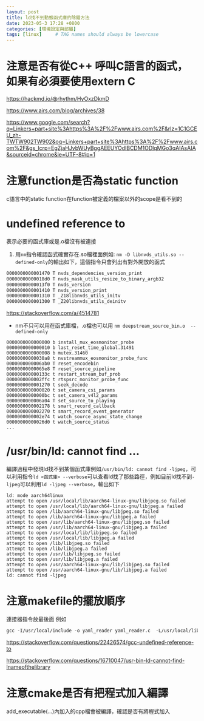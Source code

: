 ```yaml
---
layout: post
title: ld找不到動態函式庫的除錯方法
date: 2023-05-3 17:28 +0800
categories: [環境設定與部屬]
tags: [linux]     # TAG names should always be lowercase
---
```

# 注意是否有從C++ 呼叫C語言的函式，如果有必須要使用extern C
https://hackmd.io/@rhythm/HyOxzDkmD

https://www.airs.com/blog/archives/38  

https://www.google.com/search?q=Linkers+part+site%3Ahttps%3A%2F%2Fwww.airs.com%2F&rlz=1C1GCEU_zh-TWTW902TW902&oq=Linkers+part+site%3Ahttps%3A%2F%2Fwww.airs.com%2F&gs_lcrp=EgZjaHJvbWUyBggAEEUYOdIBCDM1ODlqMGo3qAIAsAIA&sourceid=chrome&ie=UTF-8#ip=1
# 注意function是否為static function
c語言中的static function在function被定義的檔案以外的scope是看不到的

# undefined reference to
表示必要的函式庫或是.o檔沒有被連接
1. 用`nm`指令確認函式確實存在.so檔裡面例如:
`nm -D libnvds_utils.so --defined-only`的輸出如下，這個指令只會列出有對外開放的函式
```bash
0000000000001470 T nvds_dependencies_version_print
00000000000018d0 T nvds_mask_utils_resize_to_binary_argb32
00000000000013f0 T nvds_version
0000000000001410 T nvds_version_print
0000000000001310 T _Z18libnvds_utils_initv
0000000000001300 T _Z20libnvds_utils_deinitv
```
https://stackoverflow.com/a/4514781

* nm不只可以用在函式庫檔，.o檔也可以用
`nm deepstream_source_bin.o  --defined-only`
```
0000000000000000 b install_mux_eosmonitor_probe
0000000000000010 b last_reset_time_global.31491
0000000000000008 b mutex.31460
00000000000030a8 t nvstreammux_eosmonitor_probe_func
0000000000006ab0 T reset_encodebin
00000000000065e8 T reset_source_pipeline
000000000000133c t restart_stream_buf_prob
0000000000002ffc t rtspsrc_monitor_probe_func
0000000000001270 t seek_decode
0000000000000020 t set_camera_csi_params
00000000000000bc t set_camera_v4l2_params
0000000000006a04 T set_source_to_playing
0000000000002178 t smart_record_callback
0000000000002270 t smart_record_event_generator
0000000000002e74 t watch_source_async_state_change
00000000000026d0 t watch_source_status
...
```

# /usr/bin/ld: cannot find ...
編譯過程中發現ld找不到某個函式庫例如`/usr/bin/ld: cannot find -ljpeg`，可以利用指令`ld <函式庫> --verbose`可以查看ld找了那些路徑，例如目前ld找不到`-ljpeg`可以利用`ld -ljpeg --verbose`，輸出如下
```shell
ld: mode aarch64linux
attempt to open /usr/local/lib/aarch64-linux-gnu/libjpeg.so failed
attempt to open /usr/local/lib/aarch64-linux-gnu/libjpeg.a failed
attempt to open /lib/aarch64-linux-gnu/libjpeg.so failed
attempt to open /lib/aarch64-linux-gnu/libjpeg.a failed
attempt to open /usr/lib/aarch64-linux-gnu/libjpeg.so failed
attempt to open /usr/lib/aarch64-linux-gnu/libjpeg.a failed
attempt to open /usr/local/lib/libjpeg.so failed
attempt to open /usr/local/lib/libjpeg.a failed
attempt to open /lib/libjpeg.so failed
attempt to open /lib/libjpeg.a failed
attempt to open /usr/lib/libjpeg.so failed
attempt to open /usr/lib/libjpeg.a failed
attempt to open /usr/aarch64-linux-gnu/lib/libjpeg.so failed
attempt to open /usr/aarch64-linux-gnu/lib/libjpeg.a failed
ld: cannot find -ljpeg
```

# 注意makefile的擺放順序
連接器指令放最後面
例如
```makefile
gcc -I/usr/local/include -o yaml_reader yaml_reader.c  -L/usr/local/lib -lfyaml
```
https://stackoverflow.com/questions/22426574/gcc-undefined-reference-to

https://stackoverflow.com/questions/16710047/usr-bin-ld-cannot-find-lnameofthelibrary

# 注意cmake是否有把程式加入編譯
add_executable(...)內加入的cpp檔會被編譯，確認是否有將程式加入




